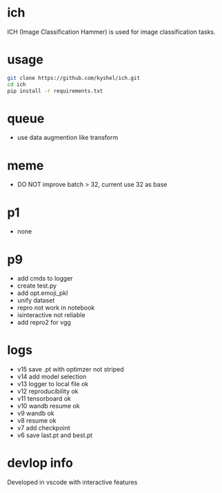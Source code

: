 # ich
ICH (Image Classification Hammer) is used for image classification tasks. 

# usage
``` bash
git clone https://github.com/kyshel/ich.git
cd ich
pip install -r requirements.txt
```

# queue
- use data augmention like transform

# meme
- DO NOT improve batch > 32, current use 32 as base


# p1
- none 

# p9
- add cmds to logger
- create test.py
- add opt.emoji_pkl
- unify dataset
- repro not work in notebook
- isinteractive not reliable
- add repro2 for vgg 



# logs
- v15 save .pt with optimzer not striped
- v14 add model selection
- v13 logger to local file ok 
- v12 reproducibility ok
- v11 tensorboard ok
- v10 wandb resume ok
- v9 wandb ok
- v8 resume ok
- v7 add checkpoint 
- v6 save last.pt and best.pt

# devlop info
Developed in vscode with interactive features


 